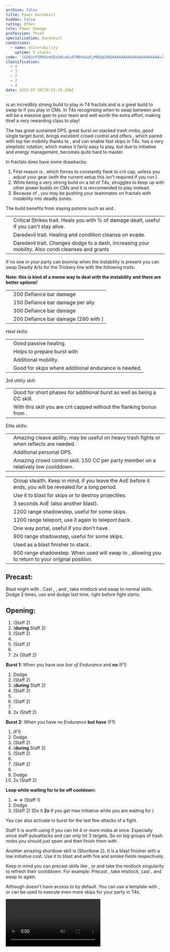 ```yaml
---
archive: false
title: Power Daredevil
hidden: false
rating: Other
role: Power Damage
profession: Thief
specialization: Daredevil
conditions:
  - name: Vulnerability
    uptime: 5 stacks
code: '[&DQUcPSMbBzmUEoUALwEvATMBVwGwEjMBDgEOAQAAAAAAAAAAAAAAAAAAAAA=]'
classification:
  - 4
  - 3
  - 2
  - 2
  - 4
date: 2022-07-30T10:53:24.186Z
---
```


<Warning>
<Specialization name="Daredevil" text="Power Daredevil"/> is an incredibly strong build to play in T4 fractals and is a great build to swap to if you play <BuildLink build="Condi Specter" specialization="Specter"/> in CMs. In T4s recognising when to swap between <Specialization name="Daredevil" text="Power Daredevil"/> and <Specialization name="Specter" text="Condi Specter"/> will be a massive gain to your team and well worth the extra effort, making thief a very rewarding class to play!
</Warning>

The <Specialization name="Daredevil" text="Power Daredevil"/> has great sustained DPS, great burst on stacked trash mobs, good single target burst, brings excellent crowd control and offers <Effect name="Stealth"/>, which paired with top tier mobility thanks to <Skill id="13025"/>, <Skill id="13002"/> and <Skill id="13064"/> can enable fast skips in T4s. <Specialization name="Daredevil"/> has a very simplistic rotation, which makes it fairly easy to play, but due to initiative and energy management, <Specialization name="Daredevil"/> becomes quite hard to master.

In fractals <Specialization name="Daredevil" text="Power Daredevil"/> does have some drawbacks:

1. First reason is <Trait id="1268"/>, which forces <Specialization name="Daredevil"/> to constantly flank to crit cap, unless you adjust your gear (with the current setup this isn't required if you run <Skill name="Signet of Agility"/>).
2. While being a very strong build on a lot of T4s, <Specialization name="Daredevil" text="Power Daredevil"/> struggles to keep up with other power builds on CMs and it is reccomended to play <BuildLink build="Condi Specter" specialization="Specter"/> instead.
3. Because of <Trait id="2047"/>, you may be pushing your teammates on fractals with <Instability name="Social Awkwardness"/> instability into deadly zones.

The build benefits from slaying potions such as <Item id="50082"/> and <Item name="Impact" type="Sigil"/>.

<Divider text="Equipment"/>

<Divider text="Build"/>

<Grid>
<GridItem sm="7">

<Traits traits1="Deadly Arts" traits1Selected="Dagger Training, Revealed Training, Executioner" traits2="Critical Strikes" traits2Selected="Twin Fangs, Practiced Tolerance, No Quarter" traits3="Daredevil" traits3Selected="Marauders Resilience, Havoc Specialist, Bounding Dodger"/>

<Card title="Alternative traits">

|                                           |                                                                                                                             |
| ----------------------------------------- | --------------------------------------------------------------------------------------------------------------------------- |
| <Trait id="1702" size="big" disableText/> | Critical Strikes trait. Heals you with % of damage dealt, useful if you can't stay alive.                                   |
| <Trait id="2023" size="big" disableText/> | Daredevil trait. Healing and condition cleanse on evade.                                                                    |
| <Trait id="1964" size="big" disableText/> | Daredevil trait. Changes dodge to a dash, increasing your mobility. Also condi cleanses and grants <Boon name="Swiftness"/> |

If no one in your party can boonrip when the <Instability name="No Pain, No Gain"/> instability is present you can swap Deadly Arts for the Trickery line with the following traits:

<Traits unembossed traits1="Trickery" traits1Id="44" traits1SelectedIds="1163,1277,1158"/>

<Information>

**Note: this is kind of a meme way to deal with the instability and there are better options!**

</Information>

</Card>

<Card title="CC skills">

|                     |                                                       |
| ------------------- | ----------------------------------------------------- |
| <Skill id="30693"/> | 200 Defiance bar damage                               |
| <Skill id="13132"/> | 150 Defiance bar damage per ally                      |
| <Skill id="13057"/> | 300 Defiance bar damage                               |
| <Skill id="13012"/> | 200 Defiance bar damage (260 with <Item id="24639"/>) |

</Card>

</GridItem>

<GridItem sm="5">

<Card title="Alternative skills">

Heal skills:

|                                            |                                                      |
| ------------------------------------------ | ---------------------------------------------------- |
| <Skill id="13050" size="big" disableText/> | Good passive healing.                                |
| <Skill id="13027" size="big" disableText/> | Helps to prepare burst with <Trait id="1704"/>       |
| <Skill id="13021" size="big" disableText/> | Additional mobility.                                 |
| <Skill id="30400" size="big" disableText/> | Good for skips where additional endurance is needed. |

3rd utility skill:

|                                            |                                                                                         |
| ------------------------------------------ | --------------------------------------------------------------------------------------- |
| <Skill id="13057" size="big" disableText/> | Good for short phases for additional burst as well as being a CC skill.                 |
| <Skill id="13062" size="big" disableText/> | With this skill you are crit capped without the flanking bonus from <Trait id="1268"/>. |

Elite skills:

|                                            |                                                                                          |
| ------------------------------------------ | ---------------------------------------------------------------------------------------- |
| <Skill id="13085" size="big" disableText/> | Amazing cleave ability, may be useful on heavy trash fights or when reflects are needed. |
| <Skill id="13082" size="big" disableText/> | Additional personal DPS.                                                                 |
| <Skill id="13132" size="big" disableText/> | Amazing crowd control skill. 150 CC per party member on a relatively low coolddown.      |

</Card>

<Card title="Usefull skills for skips">

|                                            |                                                                                                                     |
| ------------------------------------------ | ------------------------------------------------------------------------------------------------------------------- |
| <Skill id="13117" size="big" disableText/> | Group stealth. Keep in mind, if you leave the AoE before it ends, you will be revealed for a long period.           |
| <Skill id="13065" size="big" disableText/> | Use it to blast <Effect name="Stealth"/> for skips or to destroy projectiles.                                       |
| <Skill id="13044" size="big" disableText/> | 3 seconds AoE <Effect name="Stealth"/> (also another blast).                                                        |
| <Skill id="13064" size="big" disableText/> | 1200 range shadowstep, useful for some skips.                                                                       |
| <Skill id="13002" size="big" disableText/> | 1200 range teleport, use it again to teleport back.                                                                 |
| <Skill id="13038" size="big" disableText/> | One way portal, useful if you don't have <Item id="78978"/>.                                                        |
| <Skill id="13025" size="big" disableText/> | 900 range shadowstep, useful for some skips.                                                                        |
| <Skill id="13041" size="big" disableText/> | Used as a blast finisher to stack <Effect name="Stealth"/>.                                                         |
| <Skill id="13015" size="big" disableText/> | 900 range shadowstep. When used will swap to <Skill id="13128"/>, allowing you to return to your original position. |

</Card>

</GridItem>
</Grid>

<Divider text="Details"/>

<Grid>
<GridItem sm="7">
<Card title="Rotation">

## Precast:

Blast might with <Skill id="13041"/>. Cast <Skill id="13037"/>, <Skill id="13055"/>, <Skill id="13096"/> and <Skill id="13082"/>, take mistlock and swap to normal skills. Dodge 2 times, use <Skill id="13027"/> and dodge last time, right before fight starts.

## Opening:

1. <Skill id="29911"/> (Staff 2)
2. <Skill id="13046"/> (**during** Staff 2)
3. <Skill id="29911"/> (Staff 2)
4. <Skill id="30868"/>
5. <Skill id="29911"/> (Staff 2)
6. <Skill id="30693"/>
7. <Skill id="29911"/> 2x (Staff 2)

**Burst 1:** When you have _one bar of Endurance_ and **no** <Skill id="55031"/> (F1)

1. Dodge
2. <Skill id="29911"/> (Staff 2)
3. <Skill id="13046"/> (**during** Staff 2)
4. <Skill id="29911"/> (Staff 2)
5. <Skill id="30868"/>
6. <Skill id="29911"/> (Staff 2)
7. <Skill id="30693"/>
8. <Skill id="29911"/> 2x (Staff 2)

**Burst 2:** When you have _no Endurance_ **but have** <Skill id="55031"/> (F1)

1. <Skill id="55031"/> (F1)
2. Dodge
3. <Skill id="29911"/> (Staff 2)
4. <Skill id="13046"/> (**during** Staff 2)
5. <Skill id="29911"/> (Staff 2)
6. <Skill id="30868"/>
7. <Skill id="29911"/> (Staff 2)
8. <Skill id="30693"/>
9. Dodge
10. <Skill id="29911"/> 2x (Staff 2)

**Loop while waiting for <Skill id="13046"/> to be off cooldown:**

1. <Skill id="30614"/> => <Skill id="30135" disableText/> => <Skill id="30434" disableText/> (Staff 1)
2. Dodge
3. <Skill id="29911"/> (Staff 2) (Do it **2x** if you get max Initiative while you are waiting for <Skill id="13046"/>)

You can also activate <Skill id="13046"/> to burst for the last few attacks of a fight.

</Card>
</GridItem>

<GridItem sm="5">
<Card title="Tips">

Staff 5 <Skill id="30597"/> is worth using if you can hit 4 or more mobs at once. Especially since staff autoattacks and <Skill id="29911"/> can only hit 3 targets. So on big groups of trash mobs you should just spam <Skill id="30597"/> and then finish them with <Skill id="13085"/>.

Another amazing shortbow skill is <Skill id="13041"/> (Shortbow 2). It is a blast finisher with a low initiative cost. Use it to blast <Boon name="Might"/> and <Effect name="Stealth"/> with fire and smoke fields respectively.

Keep in mind you can precast skills like <Skill id="13037"/>, <Skill id="13082"/> or <Skill id="13132"/> and take the mistlock singularity to refresh their coolddown. For example: Precast <Skill id="13082"/>, take mistlock, cast <Skill id="13132"/>, and swap to <Skill id="13082"/> again.

Although <Specialization name="Daredevil"/> doesn't have access to <Effect name="Superspeed"/> by default. You can use a template with <Item id="88118"/>, <Item id="85244"/> or <Item id="49940"/> can be used to execute even more skips for your party in T4s.

<Video title="Thief Skips T4s" youtube="Alpgs_GaZV0"/>

</Card>
</GridItem>
</Grid>
